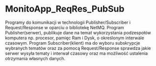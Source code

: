 # MonitoApp_ReqRes_PubSub

Programy do komunikacji w technologii Publisher/Subscriber i Request/Response w oparciu o bibliotekę NetMQ. Program Publisher(serwer), publikuje dane na temat wykorzystania podzespołów komputera np. procesor, pamięc Ram i Dysk, o określonym interwale czasowym. Program Subscriber(klient) ma do wyboru subskrypcje wybranych tematów oraz za pomocą Request/Response sprawdza jakie serwer wysyła tematy i interwał czasowy oraz ma możliwość ustalenia otrzymania własnych danych.
 
